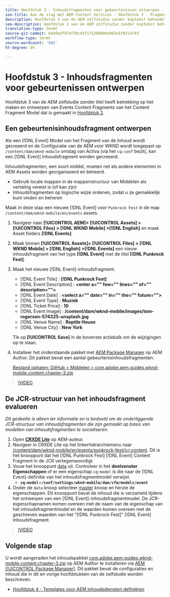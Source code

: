 ```yaml
---
title: Hoofdstuk 3 - Inhoudsfragmenten voor gebeurtenissen ontwerpen - Inhoudsservices
seo-title: Aan de slag met AEM Content Services - Hoofdstuk 3 - Fragmenten voor gebeurtenisinhoud ontwerpen
description: Hoofdstuk 3 van de AEM zelfstudie zonder koptekst behandelt het maken en ontwerpen van gebeurtenisinhoudfragmenten van het model voor inhoudsfragmenten dat in hoofdstuk 2 is gemaakt.
seo-description: Hoofdstuk 3 van de AEM zelfstudie zonder koptekst behandelt het maken en ontwerpen van gebeurtenisinhoudfragmenten van het model voor inhoudsfragmenten dat in hoofdstuk 2 is gemaakt.
translation-type: tm+mt
source-git-commit: b040bdf97df39c45f175288608e965e5f0214703
workflow-type: tm+mt
source-wordcount: '502'
ht-degree: 0%

---
```



# Hoofdstuk 3 - Inhoudsfragmenten voor gebeurtenissen ontwerpen

Hoofdstuk 3 van de AEM zelfstudie zonder titel heeft betrekking op het maken en ontwerpen van Events Content Fragments van het Content Fragment Model dat is gemaakt in [Hoofdstuk 2](./chapter-2.md).

## Een gebeurtenisinhoudsfragment ontwerpen

Als een [!DNL Event] Model van het Fragment van de Inhoud wordt gecreeerd en de Configuratie van de AEM voor WKND wordt toegepast op `/content/dam/wknd-mobile` omslag van Activa (via het `cq:conf` bezit), kan een [!DNL Event] Inhoudsfragment worden gecreeerd.

Inhoudsfragmenten, een soort middel, moeten net als andere elementen in AEM Assets worden georganiseerd en beheerd.

* Gebruik locale mappen in de mappenstructuur van Middelen als vertaling vereist is (of kan zijn)
* Inhoudsfragmenten op logische wijze ordenen, zodat u ze gemakkelijk kunt vinden en beheren

Maak in deze stap een nieuwe [!DNL Event] voor `Punkrock Fest` in de map `/content/dam/wknd-mobile/en/events` assets.

1. Navigeer naar **[!UICONTROL AEM]> [!UICONTROL Assets] > [!UICONTROL Files] > [!DNL WKND Mobile] >[!DNL English]** en maak Asset folders **[!DNL Events]**.
1. Maak binnen **[!UICONTROL Assets]> [!UICONTROL Files] > [!DNL WKND Mobile] > [!DNL English] >[!DNL Events]** een nieuw inhoudsfragment van het type **[!DNL Event]** met de titel **[!DNL Punkrock Fest]**.
1. Maak het nieuwe [!DNL Event]-inhoudsfragment.

   * [!DNL Event Title] : **[!DNL Punkrock Fest]**
   * [!DNL Event Description] :  **&lt;enter a=&quot;&quot; few=&quot;&quot; lines=&quot;&quot; of=&quot;&quot; description=&quot;&quot;>**
   * [!DNL Event Date] :  **&lt;select a=&quot;&quot; date=&quot;&quot; in=&quot;&quot; the=&quot;&quot; future=&quot;&quot;>**
   * [!DNL Event Type] :  **Muziek**
   * [!DNL Ticket Price] :  **10**
   * [!DNL Event Image] :  **/content/dam/wknd-mobile/images/tom-rogerson-574325-unsplash.jpg**
   * [!DNL Venue Name] :  **Reptile House**
   * [!DNL Venue City] :  **New York**

   Tik op **[!UICONTROL Save]** in de bovenste actiebalk om de wijzigingen op te slaan.

1. Installeer het onderstaande pakket met [AEM Package Manager](http://localhost:4502/crx/packmgr/index.jsp) op AEM Author. Dit pakket bevat een aantal gebeurtenisinhoudsfragmenten.

   [Bestand ophalen: GitHub > Middelen > com.adobe.aem.guides.wknd-mobile.content.chapter-3.zip](https://github.com/adobe/aem-guides-wknd-mobile/releases/latest)

>[!VIDEO](https://video.tv.adobe.com/v/28338/?quality=12&learn=on)

## De JCR-structuur van het inhoudsfragment evalueren

*Dit gedeelte is alleen ter informatie en is bedoeld om de onderliggende JCR-structuur van inhoudsfragmenten die zijn gemaakt op basis van modellen van inhoudsfragmenten te socialiseren.*

1. Open **[CRXDE Lite](http://localhost:4502/crx/de/index.jsp)** op AEM-auteur.
1. Navigeer in CRXDE Lite op het linkerhiërarchiemenu naar [/content/dam/wknd-mobile/en/events/punkrock-fest/jcr:content](http://localhost:4502/crx/de/index.jsp#/content/dam/wknd-mobile/en/events/punkrock-fest/jcr:content). Dit is het knooppunt dat het [!DNL Punkrock Fest] [!DNL Event] Content Fragment in de JCR vertegenwoordigt.
1. Vouw het knooppunt [data](http://localhost:4502/crx/de/index.jsp#/content/dam/wknd-mobile/en/events/punkrock-fest/jcr:content/data/master) uit.
Controleer in het **deelvenster Eigenschappen** of er een eigenschap `cq:model` is die naar de [!DNL Event]-definitie van het inhoudsfragmentmodel verwijst.
   * **`cq:model`**=**`/conf/settings/wknd-mobile/dam/cfm/models/event`**
1. Onder de `data` knoop selecteer [master](http://localhost:4502/crx/de/index.jsp#/content/dam/wknd-mobile/en/events/punkrock-fest/jcr:content/data/master) knoop en herzie de eigenschappen. Dit knooppunt bevat de inhoud die is verzameld tijdens het ontwerpen van een [!DNL Event]-inhoudsfragmentmodel. De JCR-eigenschapnamen komen overeen met de naam van de eigenschap van het inhoudsfragmentmodel en de waarden komen overeen met de geschreven waarden van het &quot;[!DNL Punkrock Fest]&quot; [!DNL Event] Inhoudsfragment.

>[!VIDEO](https://video.tv.adobe.com/v/28356/?quality=12&learn=on)

## Volgende stap

U wordt aangeraden het inhoudspakket [com.adobe.aem.guides.wknd-mobile.content.chapter-3.zip](https://github.com/adobe/aem-guides-wknd-mobile/releases/latest) op AEM Author te installeren via [AEM [!UICONTROL Package Manager]](http://localhost:4502/crx/packmgr/index.jsp). Dit pakket bevat de configuraties en inhoud die in dit en vorige hoofdstukken van de zelfstudie worden beschreven.

* [Hoofdstuk 4 - Templates voor AEM inhoudsdiensten definiëren](./chapter-4.md)
